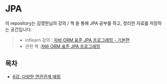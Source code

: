 # JPA 

이 repository는 김영한님의 강의 / 책 을 통해 JPA 공부를 하고, 정리한 자료를 저장하는 공간입니다.

 >- inflearn 강의 : [자바 ORM 표준 JPA 프로그래밍 - 기본편](https://www.inflearn.com/course/ORM-JPA-Basic/dashboard)
 >- 관련 책 :[자바 ORM 표준 JPA 프로그래밍](https://search.shopping.naver.com/book/catalog/32436007738?cat_id=50010920&frm=PBOKMOD&query=%EC%9E%90%EB%B0%94+ORM+%ED%91%9C%EC%A4%80+JPA+%ED%94%84%EB%A1%9C%EA%B7%B8%EB%9E%98%EB%B0%8D&NaPm=ct%3Dlh4sx7go%7Cci%3D2771098141113267f778a8b1403b4eee77a2873a%7Ctr%3Dboknx%7Csn%3D95694%7Chk%3D0c30882026272b46a749fe6894b1a6238f572dde)

## 목차

- [6강. 다양한 연관관계 매핑](#https://github.com/maeng24/study_BE/tree/main/JPA/course/다양한연관관계매핑.md)
